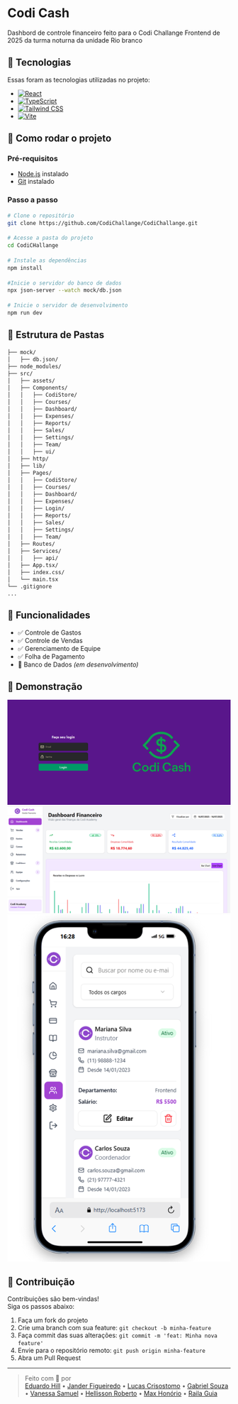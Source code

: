 # Codi Cash

Dashbord de controle financeiro feito para o Codi Challange Frontend de 2025 da turma noturna da unidade Rio branco

## 🚀 Tecnologias

Essas foram as tecnologias utilizadas no projeto:

- [![React](https://img.shields.io/badge/-React-20232A?style=for-the-badge&logo=react&logoColor=61DAFB)](https://reactjs.org/)
- [![TypeScript](https://img.shields.io/badge/-TypeScript-3178C6?style=for-the-badge&logo=typescript&logoColor=white)](https://www.typescriptlang.org/)
- [![Tailwind CSS](https://img.shields.io/badge/-TailwindCSS-06B6D4?style=for-the-badge&logo=tailwindcss&logoColor=white)](https://tailwindcss.com/)
- [![Vite](https://img.shields.io/badge/-Vite-646CFF?style=for-the-badge&logo=vite&logoColor=FFD62E)](https://vitejs.dev/)

## 🚀 Como rodar o projeto

### Pré-requisitos

- [Node.js](https://nodejs.org/) instalado
- [Git](https://git-scm.com/) instalado

### Passo a passo

```bash
# Clone o repositório
git clone https://github.com/CodiChallange/CodiChallange.git

# Acesse a pasta do projeto
cd CodiCHallange

# Instale as dependências
npm install

#Inicie o servidor do banco de dados
npx json-server --watch mock/db.json

# Inicie o servidor de desenvolvimento
npm run dev
```

## 📂 Estrutura de Pastas

```
├── mock/
│   ├── db.json/
├── node_modules/
├── src/
│   ├── assets/
│   ├── Components/
│   │   ├── CodiStore/
│   │   ├── Courses/
│   │   ├── Dashboard/
│   │   ├── Expenses/
│   │   ├── Reports/
│   │   ├── Sales/
│   │   ├── Settings/
│   │   ├── Team/
│   │   ├── ui/
│   ├── http/
│   ├── lib/
│   ├── Pages/
│   │   ├── CodiStore/
│   │   ├── Courses/
│   │   ├── Dashboard/
│   │   ├── Expenses/
│   │   ├── Login/
│   │   ├── Reports/
│   │   ├── Sales/
│   │   ├── Settings/
│   │   ├── Team/
│   ├── Routes/
│   ├── Services/
│   │   ├── api/
│   ├── App.tsx/
│   ├── index.css/
│   └── main.tsx
└── .gitignore
...
```

## 📌 Funcionalidades

- ✅ Controle de Gastos
- ✅ Controle de Vendas
- ✅ Gerenciamento de Equipe
- ✅ Folha de Pagamento
- 🚧 Banco de Dados _(em desenvolvimento)_

## 📸 Demonstração

![Demonstração do Projeto](/src/assests/PreviewLogin.png)
![Demonstração do Projeto](/src/assests/PreviewDashboard.png)
![Demonstração do Projeto](/src/assests/PreviewMobile.png)

## 🤝 Contribuição

Contribuições são bem-vindas!  
Siga os passos abaixo:

1. Faça um fork do projeto
2. Crie uma branch com sua feature: `git checkout -b minha-feature`
3. Faça commit das suas alterações: `git commit -m 'feat: Minha nova feature'`
4. Envie para o repositório remoto: `git push origin minha-feature`
5. Abra um Pull Request

---

> Feito com 💙 por  
> [Eduardo Hill](https://github.com/EduardoHill) • [Jander Figueiredo](https://github.com/Janderff) • [Lucas Crisostomo](https://github.com/cr1sostomo) • [Gabriel Souza](https://github.com/HiiroHK) • [Vanessa Samuel](https://github.com/vanessamuels) • [Hellisson Roberto](https://github.com/HelissonRobertoSilva08) • [Max Honório](https://github.com/maxhonorio) • [Raila Guia](https://github.com/cr1sostomo)
